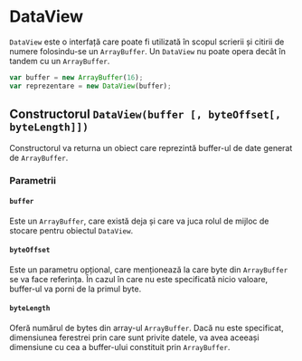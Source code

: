 # DataView

`DataView` este o interfață care poate fi utilizată în scopul scrierii și citirii de numere folosindu-se un `ArrayBuffer`. Un `DataView` nu poate opera decât în tandem cu un `ArrayBuffer`.

```javascript
var buffer = new ArrayBuffer(16);
var reprezentare = new DataView(buffer);
```

## Constructorul `DataView(buffer [, byteOffset[, byteLength]])`

Constructorul va returna un obiect care reprezintă buffer-ul de date generat de `ArrayBuffer`.

### Parametrii

#### `buffer`

Este un `ArrayBuffer`, care există deja și care va juca rolul de mijloc de stocare pentru obiectul `DataView`.

#### `byteOffset`

Este un parametru opțional, care menționează la care byte din `ArrayBuffer` se va face referința. În cazul în care nu este specificată nicio valoare, buffer-ul va porni de la primul byte.

#### `byteLength`

Oferă numărul de bytes din array-ul `ArrayBuffer`. Dacă nu este specificat, dimensiunea ferestrei prin care sunt privite datele, va avea aceeași dimensiune cu cea a buffer-ului constituit prin `ArrayBuffer`.
